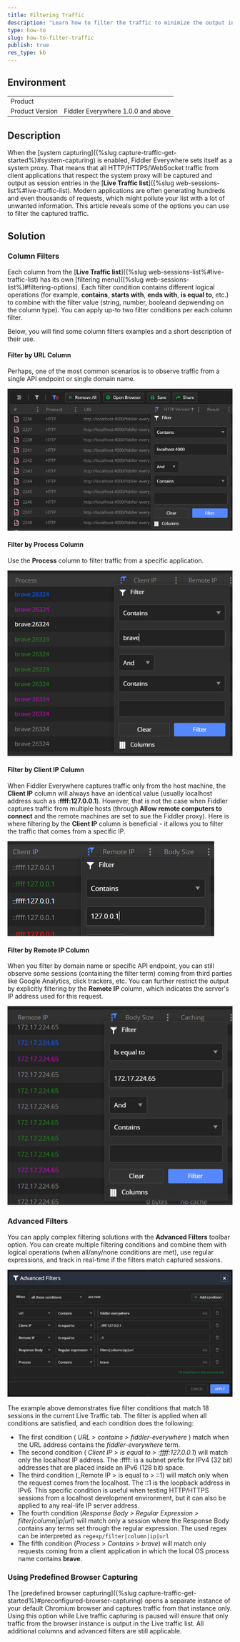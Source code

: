 ```yaml
---
title: Filtering Traffic
description: "Learn how to filter the traffic to minimize the output in Live Traffic"
type: how-to
slug: how-to-filter-traffic
publish: true
res_type: kb
---
```


## Environment

|   |   |
|---|---|
| Product   |
| Product Version | Fiddler Everywhere 1.0.0 and above  |


## Description


When the [system capturing]({%slug capture-traffic-get-started%}#system-capturing) is enabled, Fiddler Everywhere sets itself as a system proxy. That means that all HTTP/HTTPS/WebSocket traffic from client applications that respect the system proxy will be captured and output as session entries in the [**Live Traffic list**]({%slug web-sessions-list%#live-traffic-list). Modern applications are often generating hundreds and even thousands of requests, which might pollute your list with a lot of unwanted information. This article reveals some of the options you can use to filter the captured traffic.


## Solution

### Column Filters

Each column from the [**Live Traffic list**]({%slug web-sessions-list%#live-traffic-list) has its own [filtering menu]([%slug web-sessions-list%]#filtering-options). Each filter condition contains different logical operations (for example, **contains**, **starts with**, **ends with**, **is equal to**, etc.) to combine with the filter value (string, number, booleand depwending on the column type). You can apply up-to two filter conditions per each column filter.

Below, you will find some column filters examples and a short description of their use.

#### Filter by URL Column

Perhaps, one of the most common scenarios is to observe traffic from a single API endpoint or single domain name.

![Filter by URL](../images/kb/filters/fcolumn-url.png)


#### Filter by Process Column

Use the **Process** column to filter traffic from a specific application.

![Filter by Process](../images/kb/filters/fcolumn-process.png)


#### Filter by Client IP Column

When Fiddler Everywhere captures traffic only from the host machine, the **Client IP** column will always have an identical value (usually localhost address such as **:ffff:127.0.0.1**). However, that is not the case when Fiddler captures traffic from multiple hosts (through **Allow remote computers to connect** and the remote machines are set to sue the Fiddler proxy). Here is where filtering by the **Client IP** column is beneficial - it allows you to filter the traffic that comes from a specific IP.

![Filter by Client IP](../images/kb/filters/fcolumn-client-ip.png)


#### Filter by Remote IP Column

When you filter by domain name or specific API endpoint, you can still observe some sessions (containing the filter term) coming from third parties like Google Analytics, click trackers, etc. You can further restrict the output by explicitly filtering by the **Remote IP** column, which indicates the server's IP address used for this request.

![Filter by Remote IP](../images/kb/filters/fcolumn-remote-ip.png)



### Advanced Filters

You can apply complex filtering solutions with the **Advanced Filters** toolbar option. You can create multiple filtering conditions and combine them with logical operations (when all/any/none conditions are met), use regular expressions, and track in real-time if the filters match captured sessions.

![Multiple advanced filter conditions](../images/kb/filters/adv-filters.png)

The example above demonstrates five filter conditions that match 18 sessions in the current Live Traffic tab. The filter is applied when all conditions are satisfied, and each condition does the following:
- The first condition ( _URL > contains > fiddler-everywhere_ ) match when the URL address contains the _fiddler-everywhere_ term.
- The second condition ( _Client IP > is equal to > :ffff:127.0.0.1_) will match only the localhost IP address. The :ffff: is a subnet prefix for IPv4 (32 bit) addresses that are placed inside an IPv6 (128 bit) space.
- The third condition (_Remote IP > is equal to > ::1) will match only when the request comes from the localhost. The ::1 is the loopback address in IPv6. This specific condition is useful when testing HTTP/HTTPS sessions from a localhost development environment, but it can also be applied to any real-life IP server address.
- The fourth condition (_Response Body > Regular Expression > filter|column|ip|url_) will match only a session where the Response Body contains any terms set through the regular expression. The used regex can be interpreted as `regexp/filter|column|ip|url`
- The fifth condition (_Process > Contains > brave_) will match only requests coming from a client application in which the local OS process name contains **brave**.


### Using Predefined Browser Capturing

The [predefined browser capturing]({%slug capture-traffic-get-started%}#preconfigured-browser-capturing) opens a separate instance of your default Chromium browser and captures traffic from that instance only. Using this option while Live traffic capturing is paused will ensure that only traffic from the browser instance is output in the Live traffic list. All additional columns and advanced filters are still applicable. 
